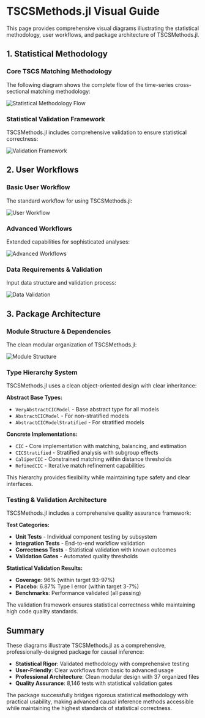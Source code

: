 # TSCSMethods.jl Visual Guide

This page provides comprehensive visual diagrams illustrating the statistical methodology, user workflows, and package architecture of TSCSMethods.jl.

## 1. Statistical Methodology

### Core TSCS Matching Methodology

The following diagram shows the complete flow of the time-series cross-sectional matching methodology:

![Statistical Methodology Flow](assets/images/methodology_flow.svg)

### Statistical Validation Framework

TSCSMethods.jl includes comprehensive validation to ensure statistical correctness:

![Validation Framework](assets/images/validation_framework.svg)

## 2. User Workflows

### Basic User Workflow

The standard workflow for using TSCSMethods.jl:

![User Workflow](assets/images/user_workflow.svg)

### Advanced Workflows

Extended capabilities for sophisticated analyses:

![Advanced Workflows](assets/images/advanced_workflow.svg)

### Data Requirements & Validation

Input data structure and validation process:

![Data Validation](assets/images/data_validation.svg)

## 3. Package Architecture

### Module Structure & Dependencies

The clean modular organization of TSCSMethods.jl:

![Module Structure](assets/images/module_structure.svg)

### Type Hierarchy System

TSCSMethods.jl uses a clean object-oriented design with clear inheritance:

**Abstract Base Types:**
- `VeryAbstractCICModel` - Base abstract type for all models
- `AbstractCICModel` - For non-stratified models  
- `AbstractCICModelStratified` - For stratified models

**Concrete Implementations:**
- `CIC` - Core implementation with matching, balancing, and estimation
- `CICStratified` - Stratified analysis with subgroup effects
- `CaliperCIC` - Constrained matching within distance thresholds
- `RefinedCIC` - Iterative match refinement capabilities

This hierarchy provides flexibility while maintaining type safety and clear interfaces.

### Testing & Validation Architecture

TSCSMethods.jl includes a comprehensive quality assurance framework:

**Test Categories:**
- **Unit Tests** - Individual component testing by subsystem
- **Integration Tests** - End-to-end workflow validation  
- **Correctness Tests** - Statistical validation with known outcomes
- **Validation Gates** - Automated quality thresholds

**Statistical Validation Results:**
- **Coverage**: 96% (within target 93-97%)
- **Placebo**: 6.87% Type I error (within target 3-7%) 
- **Benchmarks**: Performance validated (all passing)

The validation framework ensures statistical correctness while maintaining high code quality standards.

## Summary

These diagrams illustrate TSCSMethods.jl as a comprehensive, professionally-designed package for causal inference:

- **Statistical Rigor**: Validated methodology with comprehensive testing
- **User-Friendly**: Clear workflows from basic to advanced usage  
- **Professional Architecture**: Clean modular design with 37 organized files
- **Quality Assurance**: 8,146 tests with statistical validation gates

The package successfully bridges rigorous statistical methodology with practical usability, making advanced causal inference methods accessible while maintaining the highest standards of statistical correctness.